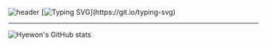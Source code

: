 ![header](https://capsule-render.vercel.app/api?type=waving&color=85CCDD&text=&animation=twinkling&height=80)
[![Typing SVG](https://readme-typing-svg.demolab.com?font=Alkatra&weight=500&size=45&duration=4000&pause=3&color=85CCDD&center=false&vCenter=false&multiline=true&repeat=true&width=1000&height=100&lines=Welcome+to+Koohyewon's+GitHub!)](https://git.io/typing-svg)
 
<div align="left">

---

![Hyewon's GitHub stats](https://github-readme-stats.vercel.app/api?username=Koohyewon&show_icons=true&count_private=true&theme=radical)

